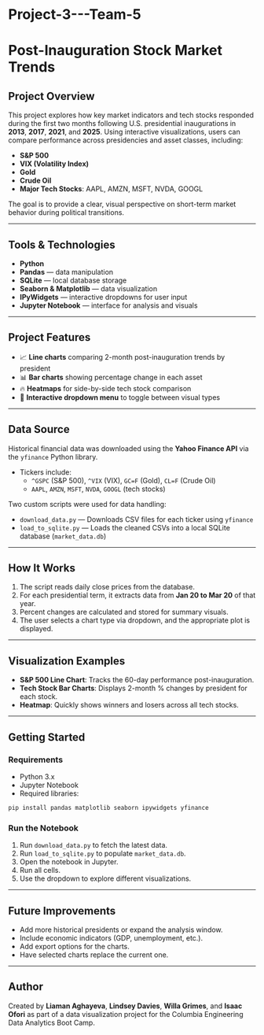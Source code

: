 # Project-3---Team-5
# Post-Inauguration Stock Market Trends

## Project Overview

This project explores how key market indicators and tech stocks responded during the first two months following U.S. presidential inaugurations in **2013**, **2017**, **2021**, and **2025**. Using interactive visualizations, users can compare performance across presidencies and asset classes, including:

- **S&P 500**
- **VIX (Volatility Index)**
- **Gold**
- **Crude Oil**
- **Major Tech Stocks**: AAPL, AMZN, MSFT, NVDA, GOOGL

The goal is to provide a clear, visual perspective on short-term market behavior during political transitions.

---

## Tools & Technologies

- **Python**
- **Pandas** — data manipulation
- **SQLite** — local database storage
- **Seaborn & Matplotlib** — data visualization
- **IPyWidgets** — interactive dropdowns for user input
- **Jupyter Notebook** — interface for analysis and visuals

---

## Project Features

- 📈 **Line charts** comparing 2-month post-inauguration trends by president  
- 📊 **Bar charts** showing percentage change in each asset  
- 🔥 **Heatmaps** for side-by-side tech stock comparison  
- 🔄 **Interactive dropdown menu** to toggle between visual types  

---

## Data Source

Historical financial data was downloaded using the **Yahoo Finance API** via the `yfinance` Python library.

- Tickers include:  
  - `^GSPC` (S&P 500), `^VIX` (VIX), `GC=F` (Gold), `CL=F` (Crude Oil)  
  - `AAPL`, `AMZN`, `MSFT`, `NVDA`, `GOOGL` (tech stocks)

Two custom scripts were used for data handling:

- `download_data.py` — Downloads CSV files for each ticker using `yfinance`
- `load_to_sqlite.py` — Loads the cleaned CSVs into a local SQLite database (`market_data.db`)

---

## How It Works

1. The script reads daily close prices from the database.
2. For each presidential term, it extracts data from **Jan 20 to Mar 20** of that year.
3. Percent changes are calculated and stored for summary visuals.
4. The user selects a chart type via dropdown, and the appropriate plot is displayed.

---

## Visualization Examples

- **S&P 500 Line Chart**: Tracks the 60-day performance post-inauguration.  
- **Tech Stock Bar Charts**: Displays 2-month % changes by president for each stock.  
- **Heatmap**: Quickly shows winners and losers across all tech stocks.  

---

## Getting Started

### Requirements

- Python 3.x
- Jupyter Notebook
- Required libraries:

```bash
pip install pandas matplotlib seaborn ipywidgets yfinance
```

### Run the Notebook

1. Run `download_data.py` to fetch the latest data.
2. Run `load_to_sqlite.py` to populate `market_data.db`.
3. Open the notebook in Jupyter.
4. Run all cells.
5. Use the dropdown to explore different visualizations.

---

## Future Improvements

- Add more historical presidents or expand the analysis window.
- Include economic indicators (GDP, unemployment, etc.).
- Add export options for the charts.
- Have selected charts replace the current one.

---

## Author

Created by **Liaman Aghayeva**, **Lindsey Davies**, **Willa Grimes**, and **Isaac Ofori** as part of a data visualization project for the Columbia Engineering Data Analytics Boot Camp.
